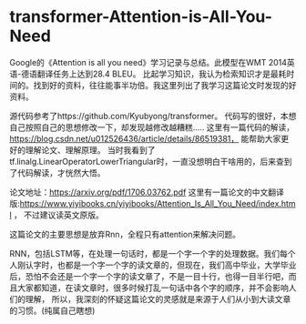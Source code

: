 # transformer-Attention-is-All-You-Need

Google的《Attention is all you need》学习记录与总结。此模型在WMT 2014英语-德语翻译任务上达到28.4 BLEU。
比起学习知识，我认为检索知识才是最耗时间的。找到好的资料，往往能事半功倍。我这里列出了我学习这篇论文时发现的好资料。

源代码参考了https://github.com/Kyubyong/transformer。 代码写的很好，本想自己按照自己的思想修改一下，却发现越修改越糟糕.....
这里有一篇代码的解读，https://blog.csdn.net/u012526436/article/details/86519381， 能帮助大家更好的理解论文、理解原理。
当时我看到了tf.linalg.LinearOperatorLowerTriangular时，一直没想明白干啥用的，后来查到了代码解读，才恍然大悟。

论文地址：https://arxiv.org/pdf/1706.03762.pdf
这里有一篇论文的中文翻译版:https://www.yiyibooks.cn/yiyibooks/Attention_Is_All_You_Need/index.html ， 不过建议读英文原版。

这篇论文的主要思想是放弃Rnn，全程只有attention来解决问题。

RNN，包括LSTM等，在处理一句话时，都是一个字一个字的处理数据。我们每个人刚认字时，也都是一个字一个字的读文章的，但现在，我们高中毕业，大学毕业后，恐怕不会还是一个字一个字的读文章了，不是一目十行，也得一目半行吧，而且大家都知道，在读文章时，很多时候打乱一句话中各个字的顺序，并不会影响人们的理解，
所以，我深刻的怀疑这篇论文的灵感就是来源于人们从小到大读文章的习惯。(纯属自己瞎想)



